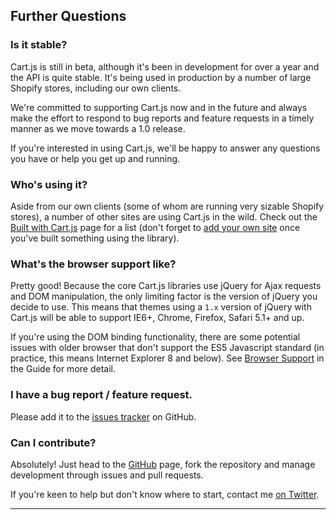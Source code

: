 ## Further Questions

### Is it stable?
Cart.js is still in beta, although it's been in development for over a year and 
the API is quite stable. It's being used in production by a number of large
Shopify stores, including our own clients.

We're committed to supporting Cart.js now and in the future and always make the
effort to respond to bug reports and feature requests in a timely manner as we
move towards a 1.0 release.

If you're interested in using Cart.js, we'll be happy to answer any questions 
you have or help you get up and running.

### Who's using it?
Aside from our own clients (some of whom are running very sizable Shopify
stores), a number of other sites are using Cart.js in the wild. Check out the
[Built with Cart.js][] page for a list (don't forget to [add your own site][]
once you've built something using the library).

### What's the browser support like?
Pretty good! Because the core Cart.js libraries use jQuery for Ajax requests
and DOM manipulation, the only limiting factor is the version of jQuery you
decide to use. This means that themes using a `1.x` version of jQuery with
Cart.js will be able to support IE6+, Chrome, Firefox, Safari 5.1+ and up.

If you're using the DOM binding functionality, there are some potential issues
with older browser that don't support the ES5 Javascript standard (in practice,
this means Internet Explorer 8 and below). See [Browser Support][] in the Guide
for more detail.

### I have a bug report / feature request.
Please add it to the [issues tracker][] on GitHub.

### Can I contribute?
Absolutely!
Just head to the [GitHub][] page, fork the repository and manage development 
through issues and pull requests.

If you're keen to help but don't know where to start, contact me
[on Twitter][].

---

[Built with Cart.js]: /pages/built-with-cart-js
[add your own site]: https://github.com/discolabs/cartjs/issues/new?title=New%20site%20for%20%22Built%20With%22%20Page:%20http://
[Browser Support]: /pages/guide#getting-started-browser-support
[issues tracker]: https://github.com/discolabs/cartjs/issues
[GitHub]: https://github.com/discolabs/cartjs
[on Twitter]: http://twitter.com/gavinballard
